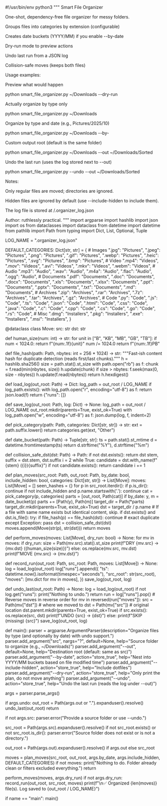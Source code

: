 #!/usr/bin/env python3 """ Smart File Organizer

One-shot, dependency-free file organizer for messy folders.

Groups files into categories by extension (configurable)

Creates date buckets (YYYY/MM) if you enable --by-date

Dry-run mode to preview actions

Undo last run from a JSON log

Collision-safe moves (keeps both files)


Usage examples:

Preview what would happen

python smart_file_organizer.py ~/Downloads --dry-run

Actually organize by type only

python smart_file_organizer.py ~/Downloads

Organize by type and date (e.g., Pictures/2025/10)

python smart_file_organizer.py ~/Downloads --by-

Custom output root (default is the same folder)

python smart_file_organizer.py ~/Downloads --out ~/Downloads/Sorted

Undo the last run (uses the log stored next to --out)

python smart_file_organizer.py --undo --out ~/Downloads/Sorted

Notes:

Only regular files are moved; directories are ignored.

Hidden files are ignored by default (use --include-hidden to include them).

The log file is stored at <out>/.organizer_log.json


Author: ruthlessly practical. """ import argparse import hashlib import json import os from dataclasses import dataclass from datetime import datetime from pathlib import Path from typing import Dict, List, Optional, Tuple

LOG_NAME = ".organizer_log.json"

DEFAULT_CATEGORIES: Dict[str, str] = { # Images ".jpg": "Pictures", ".jpeg": "Pictures", ".png": "Pictures", ".gif": "Pictures", ".webp": "Pictures", ".heic": "Pictures", ".svg": "Pictures", ".bmp": "Pictures", # Video ".mp4": "Videos", ".mov": "Videos", ".avi": "Videos", ".mkv": "Videos", ".webm": "Videos", # Audio ".mp3": "Audio", ".wav": "Audio", ".m4a": "Audio", ".flac": "Audio", ".ogg": "Audio", # Documents ".pdf": "Documents", ".doc": "Documents", ".docx": "Documents", ".xls": "Documents", ".xlsx": "Documents", ".ppt": "Documents", ".pptx": "Documents", ".txt": "Documents", ".md": "Documents", # Archives ".zip": "Archives", ".rar": "Archives", ".7z": "Archives", ".tar": "Archives", ".gz": "Archives", # Code ".py": "Code", ".js": "Code", ".ts": "Code", ".json": "Code", ".html": "Code", ".css": "Code", ".java": "Code", ".c": "Code", ".cpp": "Code", ".cs": "Code", ".go": "Code", ".rs": "Code", # Misc ".dmg": "Installers", ".pkg": "Installers", ".exe": "Installers", ".msi": "Installers", }

@dataclass class Move: src: str dst: str

def human_size(num: int) -> str: for unit in ["B", "KB", "MB", "GB", "TB"]: if num < 1024.0: return f"{num:.1f}{unit}" num /= 1024.0 return f"{num:.1f}PB"

def file_hash(path: Path, nbytes: int = 256 * 1024) -> str: """Fast-ish content hash for duplicate detection (reads first/last chunks).""" h = hashlib.sha256() size = path.stat().st_size with path.open("rb") as f: chunk = f.read(min(nbytes, size)) h.update(chunk) if size > nbytes: f.seek(max(0, size - nbytes)) h.update(f.read(nbytes)) return h.hexdigest()

def load_log(out_root: Path) -> Dict: log_path = out_root / LOG_NAME if log_path.exists(): with log_path.open("r", encoding="utf-8") as f: return json.load(f) return {"runs": []}

def save_log(out_root: Path, log: Dict) -> None: log_path = out_root / LOG_NAME out_root.mkdir(parents=True, exist_ok=True) with log_path.open("w", encoding="utf-8") as f: json.dump(log, f, indent=2)

def pick_category(path: Path, categories: Dict[str, str]) -> str: ext = path.suffix.lower() return categories.get(ext, "Other")

def date_bucket(path: Path) -> Tuple[str, str]: ts = path.stat().st_mtime d = datetime.fromtimestamp(ts) return d.strftime("%Y"), d.strftime("%m")

def collision_safe_dst(dst: Path) -> Path: if not dst.exists(): return dst stem, suffix = dst.stem, dst.suffix i = 2 while True: candidate = dst.with_name(f"{stem} ({i}){suffix}") if not candidate.exists(): return candidate i += 1

def plan_moves(src_root: Path, out_root: Path, by_date: bool, include_hidden: bool, categories: Dict[str, str]) -> List[Move]: moves: List[Move] = [] seen_hashes = {} for p in src_root.iterdir(): if p.is_dir(): continue if not include_hidden and p.name.startswith('.'): continue cat = pick_category(p, categories) parts = [out_root, Path(cat)] if by_date: y, m = date_bucket(p) parts += [Path(y), Path(m)] target_dir = Path(*parts) target_dir.mkdir(parents=True, exist_ok=True) dst = target_dir / p.name # If a file with same name exists but identical content, skip. if dst.exists() and dst.is_file(): try: if file_hash(p) == file_hash(dst): continue  # exact duplicate except Exception: pass dst = collision_safe_dst(dst) moves.append(Move(str(p), str(dst))) return moves

def perform_moves(moves: List[Move], dry_run: bool) -> None: for mv in moves: if dry_run: size = Path(mv.src).stat().st_size print(f"DRY  {mv.src}  ->  {mv.dst}  ({human_size(size)})") else: os.replace(mv.src, mv.dst) print(f"MOVE {mv.src}  ->  {mv.dst}")

def record_run(out_root: Path, src_root: Path, moves: List[Move]) -> None: log = load_log(out_root) log["runs"].append({ "ts": datetime.now().isoformat(timespec="seconds"), "src_root": str(src_root), "moves": [mv.dict for mv in moves], }) save_log(out_root, log)

def undo_last(out_root: Path) -> None: log = load_log(out_root) if not log.get("runs"): print("Nothing to undo.") return run = log["runs"].pop() # Reverse moves in reverse order for mv in reversed(run["moves"]): src = Path(mv["dst"])  # where we moved to dst = Path(mv["src"])  # original location dst.parent.mkdir(parents=True, exist_ok=True) if src.exists(): os.replace(src, dst) print(f"UNDO {src} -> {dst}") else: print(f"SKIP (missing) {src}") save_log(out_root, log)

def main(): parser = argparse.ArgumentParser(description="Organize files by type (and optionally by date) with undo support.") parser.add_argument("src", nargs="?", default=None, help="Source folder to organize (e.g., ~/Downloads)") parser.add_argument("--out", default=None, help="Destination root (default: same as src)") parser.add_argument("--by-date", action="store_true", help="Nest into YYYY/MM buckets based on file modified time") parser.add_argument("--include-hidden", action="store_true", help="Include dotfiles") parser.add_argument("--dry-run", action="store_true", help="Only print the plan, do not move anything") parser.add_argument("--undo", action="store_true", help="Undo the last run (reads the log under --out)")

args = parser.parse_args()

if args.undo:
    out_root = Path(args.out or ".").expanduser().resolve()
    undo_last(out_root)
    return

if not args.src:
    parser.error("Provide a source folder or use --undo.")

src_root = Path(args.src).expanduser().resolve()
if not src_root.exists() or not src_root.is_dir():
    parser.error("Source folder does not exist or is not a directory.")

out_root = Path(args.out).expanduser().resolve() if args.out else src_root

moves = plan_moves(src_root, out_root, args.by_date, args.include_hidden, DEFAULT_CATEGORIES)
if not moves:
    print("Nothing to do. Folder already clean or filters excluded everything.")
    return

perform_moves(moves, args.dry_run)
if not args.dry_run:
    record_run(out_root, src_root, moves)
    print(f"\n✅ Organized {len(moves)} file(s). Log saved to {out_root / LOG_NAME}")

if name == "main": main()

